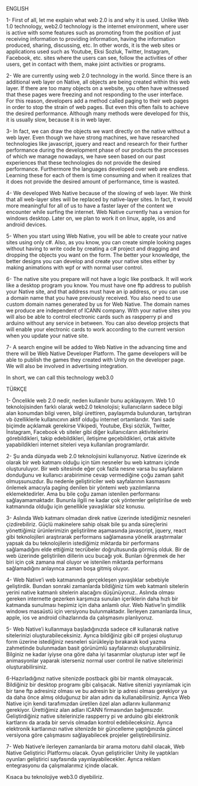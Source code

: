 ENGLISH

1- First of all, let me explain what web 2.0 is and why it is used. Unlike Web 1.0 technology, web2.0 technology is the internet environment, where user is active with some features such as promoting from the position of just receiving information to providing information, having the information produced, sharing, discussing, etc. In other words, it is the web sites or applications used such as Youtube, Eksi Sozluk, Twitter, Instagram, Facebook, etc. sites where the users can see, follow the activities of other users, get in contact with them, make joint activities or programs.

2- We are currently using web 2.0 technology in the world. Since there is an additional web layer on Native, all objects are being created within this web layer. If there are too many objects on a website, you often have witnessed that these pages were freezing and not responding to the user interface. For this reason, developers add a method called paging to their web pages in order to stop the strain of web pages. But even this often fails to achieve the desired performance. Although many methods were developed for this, it is usually slow, because it is in web layer.

3- In fact, we can draw the objects we want directly on the native without a web layer. Even though we have strong machines, we have researched technologies like javascript, jquery and react and research for their further performance during the development phase of our products the processes of which we manage nowadays, we have seen based on our past experiences that these technologies do not provide the desired performance. Furthermore the languages developed over web are endless. Learning these for each of them is time consuming and when it realizes that it does not provide the desired amount of performance, time is wasted.

4- We developed Web Native because of the slowing of web layer. We think that all web-layer sites will be replaced by native-layer sites. In fact, it would more meaningful for all of us to have a faster layer of the content we encounter while surfing the internet. Web Native currently has a version for windows desktop. Later on, we plan to work it on linux, apple, ios and android devices.

5- When you start using Web Native, you will be able to create your native sites using only c#. Also, as you know, you can create simple looking pages without having to write code by creating a c# project and dragging and dropping the objects you want on the form. The better your knowledge, the better designs you can develop and create your native sites either by making animations with wpf or with normal user control.

6- The native site you prepare will not have a logic like postback. It will work like a desktop program you know. You must have one ftp address to publish your Native site, and that address must have an ip address, or you can use a domain name that you have previously received. You also need to use custom domain names generated by us for Web Native. The domain names we produce are independent of ICANN company. With your native sites you will also be able to control electronic cards such as raspperry pi and arduino without any service in between. You can also develop projects that will enable your electronic cards to work according to the current version when you update your native site.

7- A search engine will be added to Web Native in the advancing time and there will be Web Native Developer Platform. The game developers will be able to publish the games they created with Unity on the developer page. We will also be involved in advertising integration.

In short, we can call this technology web3.0




TÜRKÇE

1- Öncelikle web 2.0 nedir, neden kullanılır bunu açıklayayım. Web 1.0 teknolojisinden farklı olarak web2.0 teknolojisi; kullanıcıların sadece bilgi alan konumdan bilgi veren, bilgi ürettiren, paylaşımda bulunduran, tartıştıran vb özelliklerle kullanıcının aktif olduğu internet ortamlarıdır. Yani sade biçimde açıklamak gerekirse Vikipedi, Youtube, Ekşi sözlük, Twitter, İnstagram, Facebook vb siteler gibi diğer kullanıcıların aktivitelerini görebildikleri, takip edebildikleri, iletişime geçebildikleri, ortak aktivite yapabildikleri internet siteleri veya kullanılan programlardır.

2- Şu anda dünyada web 2.0 teknolojisini kullanıyoruz. Native üzerinde ek olarak bir web katmanı olduğu için tüm nesneler bu web katmanı içinde oluşturuluyor. Bir web sitesinde eğer çok fazla nesne varsa bu sayfaların donduğunu ve kullanıcı arabirimine cevap vermediğine çoğu zaman şahit olmuşsunuzdur. Bu nedenle geliştiriciler web sayfalarının kasmasını önlemek amacıyla paging denilen bir yöntemi web yazılımlarına eklemektedirler. Ama bu bile çoğu zaman istenilen performansı sağlayamamaktadır. Bununla ilgili ne kadar çok yöntemler geliştirilse de web katmanında olduğu için genellikle yavaşlıklar söz konusu.

3- Aslında Web katmanı olmadan direk native üzerinde istediğimiz nesneleri çizdirebiliriz. Güçlü makinelere sahip olsak bile şu anda süreçlerini yönettiğimiz ürünlerimizin geliştirilme aşamasında javascript, jquery, react gibi teknolojileri araştırarak performans sağlamasına yönelik araştırmalar yapsak da bu teknolojilerin istediğimiz miktarda bir performans sağlamadığını elde ettiğimiz tecrübeler doğrultusunda görmüş olduk. Bir de web üzerinde geliştirilen dillerin ucu bucağı yok. Bunları öğrenmek de her biri için çok zamana mal oluyor ve istenilen miktarda performans sağlamadığını anlayınca zaman boşa gitmiş oluyor.

4- Web Native’i web katmanında gerçekleşen yavaşlıklar sebebiyle geliştirdik. Bundan sonraki zamanlarda bildiğiniz tüm web katmanlı sitelerin yerini native katmanlı sitelerin alacağını düşünüyoruz.. Aslında olması gereken internette gezerken karşımıza sunulan içeriklerin daha hızlı bir katmanda sunulması hepimiz için daha anlamlı olur. Web Native’in şimdilik windows masaüstü için versiyonu bulunmaktadır. İlerleyen zamanlarda linux, apple, ios ve android cihazlarında da çalışmasını planlıyoruz.

5- Web Native’i kullanmaya başladığınızda sadece c# kullanarak native sitelerinizi oluşturabileceksiniz. Ayrıca bildiğiniz gibi c# projesi oluşturup form üzerine istediğiniz nesneleri sürükleyip bırakarak kod yazma zahmetinde bulunmadan basit görünümlü sayfalarınızı oluşturabilirsiniz. Bilginiz ne kadar iyiyse ona göre daha iyi tasarımlar oluşturup ister wpf ile animasyonlar yaparak isterseniz normal user control ile native sitelerinizi oluşturabilirsiniz.

6-Hazırladığınız native sitenizde postback gibi bir mantık olmayacak. Bildiğiniz bir desktop programı gibi çalışacak. Native sitenizi yayınlamak için bir tane ftp adresiniz olması ve bu adresin bir ip adresi olması gerekiyor ya da daha önce almış olduğunuz bir alan adını da kullanabilirsiniz. Ayrıca Web Native için kendi tarafımızdan üretilen özel alan adlarını kullanmanız gerekiyor. Ürettiğimiz alan adları ICANN firmasından bağımsızdır. Geliştirdiğiniz native sitelerinizle raspperry pi ve arduino gibi elektronik kartlarını da arada bir servis olmadan kontrol edebileceksiniz. Ayrıca elektronik kartlarınızı native sitenizde bir güncelleme yaptığınızda güncel versiyona göre çalışmasını sağlayabilecek projeler geliştirebilirsiniz.

7- Web Native’e ilerleyen zamanlarda bir arama motoru dahil olacak, Web Native Geliştirici Platformu olacak. Oyun geliştiriciler Unity ile yaptıkları oyunları geliştirici sayfasında yayınlayabilecekler. Ayrıca reklam entegrasyonu da çalışmalarımız içinde olacak.

Kısaca bu teknolojiye web3.0 diyebiliriz.

